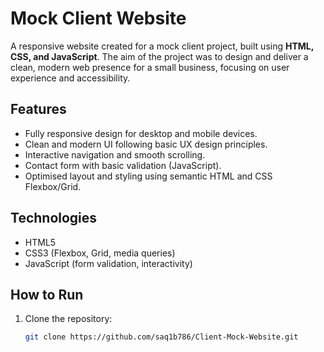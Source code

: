 
# Mock Client Website

A responsive website created for a mock client project, built using **HTML, CSS, and JavaScript**. The aim of the project was to design and deliver a clean, modern web presence for a small business, focusing on user experience and accessibility.

## Features
- Fully responsive design for desktop and mobile devices.
- Clean and modern UI following basic UX design principles.
- Interactive navigation and smooth scrolling.
- Contact form with basic validation (JavaScript).
- Optimised layout and styling using semantic HTML and CSS Flexbox/Grid.

## Technologies
- HTML5  
- CSS3 (Flexbox, Grid, media queries)  
- JavaScript (form validation, interactivity)

## How to Run
1. Clone the repository:
   ```bash
   git clone https://github.com/saq1b786/Client-Mock-Website.git
